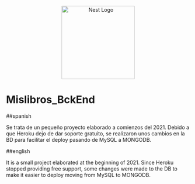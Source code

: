 <p align="center">
  <img src="https://encrypted-tbn0.gstatic.com/images?q=tbn:ANd9GcRK9t_UkvVO67JV6WHrNeO456CzQsFmK07aYMOtomFzjweKFNapD4YTlLwAupaH9zv3PCU&usqp=CAU" width="200" alt="Nest Logo" />
</p>

# Mislibros_BckEnd

##spanish

Se trata de un pequeño proyecto elaborado a comienzos del 2021. Debido a que Heroku dejo de dar soporte gratuito, se realizaron unos cambios en la BD para facilitar el deploy pasando de MySQL a MONGODB.

##english

It is a small project elaborated at the beginning of 2021. Since Heroku stopped providing free support, some changes were made to the DB to make it easier to deploy moving from MySQL to MONGODB.
